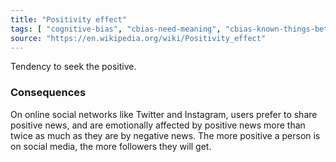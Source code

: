 ```yaml
---
title: "Positivity effect"
tags: [ "cognitive-bias", "cbias-need-meaning", "cbias-known-things-better" ]
source: "https://en.wikipedia.org/wiki/Positivity_effect"
---
```


Tendency to seek the positive.

### Consequences

On online social networks like Twitter and Instagram, users prefer to share positive news, and are emotionally affected by positive news more than twice as much as they are by negative news. The more positive a person is on social media, the more followers they will get.


